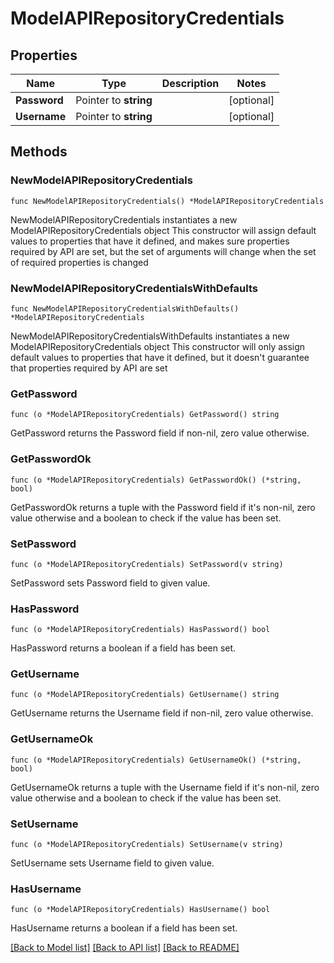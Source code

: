 # ModelAPIRepositoryCredentials

## Properties

Name | Type | Description | Notes
------------ | ------------- | ------------- | -------------
**Password** | Pointer to **string** |  | [optional] 
**Username** | Pointer to **string** |  | [optional] 

## Methods

### NewModelAPIRepositoryCredentials

`func NewModelAPIRepositoryCredentials() *ModelAPIRepositoryCredentials`

NewModelAPIRepositoryCredentials instantiates a new ModelAPIRepositoryCredentials object
This constructor will assign default values to properties that have it defined,
and makes sure properties required by API are set, but the set of arguments
will change when the set of required properties is changed

### NewModelAPIRepositoryCredentialsWithDefaults

`func NewModelAPIRepositoryCredentialsWithDefaults() *ModelAPIRepositoryCredentials`

NewModelAPIRepositoryCredentialsWithDefaults instantiates a new ModelAPIRepositoryCredentials object
This constructor will only assign default values to properties that have it defined,
but it doesn't guarantee that properties required by API are set

### GetPassword

`func (o *ModelAPIRepositoryCredentials) GetPassword() string`

GetPassword returns the Password field if non-nil, zero value otherwise.

### GetPasswordOk

`func (o *ModelAPIRepositoryCredentials) GetPasswordOk() (*string, bool)`

GetPasswordOk returns a tuple with the Password field if it's non-nil, zero value otherwise
and a boolean to check if the value has been set.

### SetPassword

`func (o *ModelAPIRepositoryCredentials) SetPassword(v string)`

SetPassword sets Password field to given value.

### HasPassword

`func (o *ModelAPIRepositoryCredentials) HasPassword() bool`

HasPassword returns a boolean if a field has been set.

### GetUsername

`func (o *ModelAPIRepositoryCredentials) GetUsername() string`

GetUsername returns the Username field if non-nil, zero value otherwise.

### GetUsernameOk

`func (o *ModelAPIRepositoryCredentials) GetUsernameOk() (*string, bool)`

GetUsernameOk returns a tuple with the Username field if it's non-nil, zero value otherwise
and a boolean to check if the value has been set.

### SetUsername

`func (o *ModelAPIRepositoryCredentials) SetUsername(v string)`

SetUsername sets Username field to given value.

### HasUsername

`func (o *ModelAPIRepositoryCredentials) HasUsername() bool`

HasUsername returns a boolean if a field has been set.


[[Back to Model list]](../README.md#documentation-for-models) [[Back to API list]](../README.md#documentation-for-api-endpoints) [[Back to README]](../README.md)


